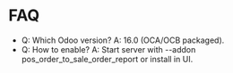 # FAQ

- Q: Which Odoo version? A: 16.0 (OCA/OCB packaged).
- Q: How to enable? A: Start server with --addon pos_order_to_sale_order_report or install in UI.
